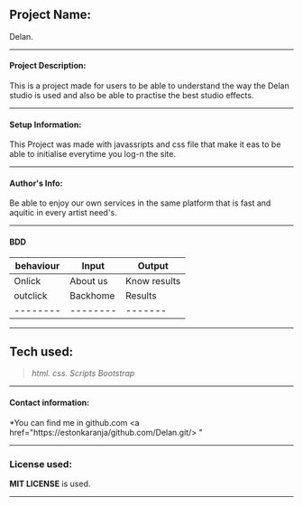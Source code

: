 ## Project Name:
Delan.

---
#### Project Description:
This is a project made for users to be able to understand the way the Delan studio is used and also be able to practise the best studio effects.

---

#### Setup Information:
This Project was made with javassripts and css file that make it eas to be able to initialise everytime you log-n the site.

---

#### Author's Info:
Be able to enjoy our own services in the same platform that is fast and aquitic in every artist need's.

---

#### BDD
|behaviour|Input|Output|
|---------|-----|------|
|Onlick|About us|Know results|
|outclick|Backhome|Results|
|--------|--------|-------|
 
---

## Tech used:
 >*html.*
 >*css.*
 >*Scripts*
 >*Bootstrap*
 
 ---
 
 #### Contact information:
 *You can find me in github.com  <a href="https://estonkaranja/github.com/Delan.git/> </a>"
 
 ---
 
 ### License used:
 
 **MIT LICENSE** is used.

---
